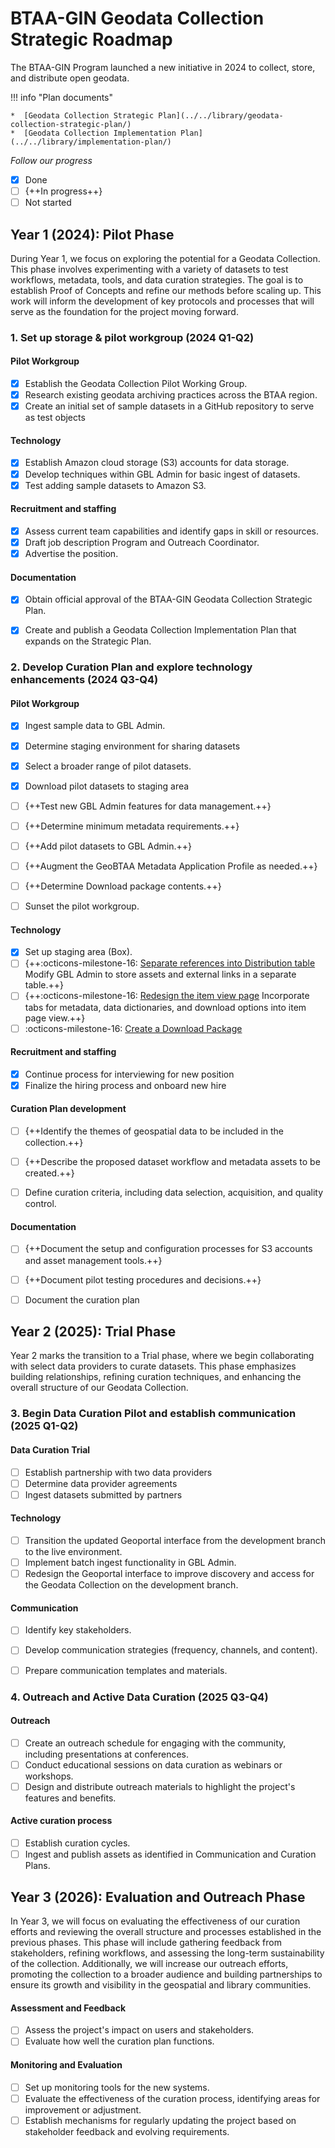 # BTAA-GIN Geodata Collection Strategic Roadmap

The BTAA-GIN Program launched a new initiative in 2024 to collect, store, and distribute open geodata. 

!!! info "Plan documents"

	*  [Geodata Collection Strategic Plan](../../library/geodata-collection-strategic-plan/)
	*  [Geodata Collection Implementation Plan](../../library/implementation-plan/)

*Follow our progress*

- [x] Done
- [ ] {++In progress++}
- [ ] Not started

## Year 1 (2024): Pilot Phase

During Year 1, we focus on exploring the potential for a Geodata Collection. This phase involves experimenting with a variety of datasets to test workflows, metadata, tools, and data curation strategies. The goal is to establish Proof of Concepts and refine our methods before scaling up. This work will inform the development of key protocols and processes that will serve as the foundation for the project moving forward.

### 1. Set up storage & pilot workgroup (2024 Q1-Q2)

#### Pilot Workgroup

- [x] Establish the Geodata Collection Pilot Working Group.
- [x] Research existing geodata archiving practices across the BTAA region.
- [x] Create an initial set of sample datasets in a GitHub repository to serve as test objects

#### Technology

- [x] Establish Amazon cloud storage (S3) accounts for data storage.
- [x] Develop techniques within GBL Admin for basic ingest of datasets.
- [x] Test adding sample datasets to Amazon S3.

#### Recruitment and staffing

- [x] Assess current team capabilities and identify gaps in skill or resources.
- [x] Draft job description Program and Outreach Coordinator.
- [x] Advertise the position.

#### Documentation

- [x] Obtain official approval of the BTAA-GIN Geodata Collection Strategic Plan.
- [x] Create and publish a Geodata Collection Implementation Plan that expands on the Strategic Plan.


### 2. Develop Curation Plan and explore technology enhancements (2024 Q3-Q4)

#### Pilot Workgroup

- [x] Ingest sample data to GBL Admin.
- [x] Determine staging environment for sharing datasets
- [x] Select a broader range of pilot datasets.
- [x] Download pilot datasets to staging area
- [ ] {++Test new GBL Admin features for data management.++}
- [ ] {++Determine minimum metadata requirements.++}
- [ ] {++Add pilot datasets to GBL Admin.++}
- [ ] {++Augment the GeoBTAA Metadata Application Profile as needed.++}
- [ ] {++Determine Download package contents.++} 
- [ ] Sunset the pilot workgroup.


#### Technology

- [x] Set up staging area (Box).
- [ ] {++:octicons-milestone-16: [Separate references into Distribution table](https://github.com/geobtaa/geoblacklight_admin/milestone/2)  Modify GBL Admin to store assets and external links in a separate table.++}
- [ ] {++:octicons-milestone-16: [Redesign the item view page](https://github.com/geobtaa/geoportal/milestone/24)  Incorporate tabs for metadata, data dictionaries, and download options into item page view.++}
- [ ] :octicons-milestone-16: [Create a Download Package](https://github.com/geobtaa/geoblacklight_admin/milestone/3)

#### Recruitment and staffing

- [x] Continue process for interviewing for new position
- [x] Finalize the hiring process and onboard new hire

#### Curation Plan development

- [ ] {++Identify the themes of geospatial data to be included in the collection.++}
- [ ] {++Describe the proposed dataset workflow and metadata assets to be created.++}
- [ ] Define curation criteria, including data selection, acquisition, and quality control.


#### Documentation

- [ ] {++Document the setup and configuration processes for S3 accounts and asset management tools.++}
- [ ] {++Document pilot testing procedures and decisions.++}
- [ ] Document the curation plan


## Year 2 (2025): Trial Phase

Year 2 marks the transition to a Trial phase, where we begin collaborating with select data providers to curate datasets. This phase emphasizes building relationships, refining curation techniques, and enhancing the overall structure of our Geodata Collection.

### 3. Begin Data Curation Pilot and establish communication (2025 Q1-Q2)

#### Data Curation Trial

- [ ] Establish partnership with two data providers
- [ ] Determine data provider agreements
- [ ] Ingest datasets submitted by partners

#### Technology

- [ ] Transition the updated Geoportal interface from the development branch to the live environment.
- [ ] Implement batch ingest functionality in GBL Admin.
- [ ] Redesign the Geoportal interface to improve discovery and access for the Geodata Collection on the development branch.

#### Communication

- [ ] Identify key stakeholders.
- [ ] Develop communication strategies (frequency, channels, and content).
- [ ] Prepare communication templates and materials.


### 4. Outreach and Active Data Curation (2025 Q3-Q4)

#### Outreach

- [ ] Create an outreach schedule for engaging with the community, including presentations at conferences.
- [ ] Conduct educational sessions on data curation as webinars or workshops.
- [ ] Design and distribute outreach materials to highlight the project's features and benefits.

#### Active curation process

- [ ] Establish curation cycles.
- [ ] Ingest and publish assets as identified in Communication and Curation Plans.

## Year 3 (2026): Evaluation and Outreach Phase

In Year 3, we will focus on evaluating the effectiveness of our curation efforts and reviewing the overall structure and processes established in the previous phases. This phase will include gathering feedback from stakeholders, refining workflows, and assessing the long-term sustainability of the collection. Additionally, we will increase our outreach efforts, promoting the collection to a broader audience and building partnerships to ensure its growth and visibility in the geospatial and library communities.

#### Assessment and Feedback

- [ ] Assess the project's impact on users and stakeholders.
- [ ] Evaluate how well the curation plan functions.

#### Monitoring and Evaluation

- [ ] Set up monitoring tools for the new systems.
- [ ] Evaluate the effectiveness of the curation process, identifying areas for improvement or adjustment.
- [ ] Establish mechanisms for regularly updating the project based on stakeholder feedback and evolving requirements.